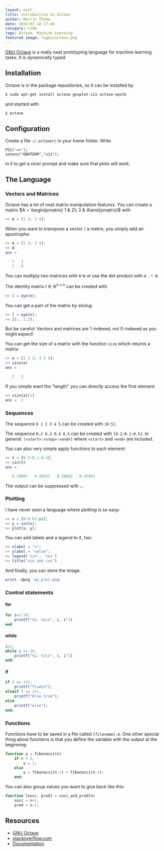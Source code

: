 ```yaml
---
layout: post
title: Introduction to Octave
author: Martin Thoma
date: 2014-07-18 17:40
category: Code
tags: Octave, Machine Learning
featured_image: logos/octave.png
---
```


[GNU Octave](https://en.wikipedia.org/wiki/GNU_Octave) is a really neat
prototyping language for machine learning tasks. It is dynamically typed.

## Installation

Octave is in the package repositories, so it can be installed by

```bash
$ sudo apt-get install octave gnuplot-x11 octave-epstk
```

and started with

```bash
$ octave
```

## Configuration

Create a file `~/.octaverc` in your home folder. Write

```text
PS1('>>');
setenv("GNUTERM","x11");
```
in it to get a nicer prompt and make sure that plots will work.

## The Language

### Vectors and Matrices

Octave has a lot of neat matrix manipulation features. You can create a matrix
$A = \begin{pmatrix} 1 & 2\\ 3 & 4\end{pmatrix}$ with

```octave
>> A = [1 2; 3 4];
```

When you want to transpose a vector / a matrix, you simply add an apostrophe:

```octave
>> A = [1 2; 3 4];
>> A'
ans =

   1   3
   2   4
```

You can multiply two matrices with `A*B` or use the dot product with `A .* B`.

The identity matrix $I \in \mathbb{R}^{n \times n}$ can be created with

```octave
>> I = eye(n);
```

You can get a part of the matrix by slicing:

```octave
>> I = eye(n);
>> I(:, 1:2);
```

But be careful: Vectors and matrices are 1-indexed, not 0-indexed as you might
expect!

You can get the size of a matrix with the function `size` which returns a matrix:

```octave
>> a = [1 2 3; 4 5 6];
>> size(a)
ans =

   2   3

```

If you simple want the "length" you can directly access the first element:

```octave
>> size(a)(1)
ans =  2
```

### Sequences
The sequence `0 1 2 3 4 5` can be created with `[0:5]`.

The sequence `0.2 0.3 0.4 0.5` can be created with `[0.2:0.1:0.5]`.
In general: `[<start>:<step>:<end>]` where `<start>` and `<end>` are included.

You can also very simple apply functions to each element:

```octave
>> t = [0.2:0.1:0.5];
>> sin(t)
ans =

   0.19867   0.29552   0.38942   0.47943
```

The output can be suppressed with `;`.

### Plotting

I have never seen a language where plotting is so easy:

```octave
>> x = [0:0.01:pi];
>> y = sin(x);
>> plot(x, y);
```

You can add labels and a legend to it, too:

```octave
>> xlabel = "x";
>> ylabel = "value";
>> legend('sin', 'cos')
>> title("sin and cos")
```

And finally, you can store the image:

```octave
print -dpng 'my_plot.png'
```

### Control statements

#### for

```octave
for i=1:10;
    printf("%i: %i\n", i, i^2)
end
```

#### while

```octave
i=1;
while i <= 10,
    printf("%i: %i\n", i, i^2)
end;
```

#### if

```octave
if 2 == 1+1,
    printf("True\n");
elseif 3 == 2+1,
    printf("Else true");
else
    printf("else");
end;
```

### Functions

Functions have to be saved in a file called `[filename].m`. One other special
thing about functions is that you define the variable with the output at the
beginning:

```octave
function y = fibonacci(n)
    if n < 2,
        y = 1;
    else
        y = fibonacci(n-1) + fibonacci(n-2);
    end;
```

You can also group values you want to give back like this:

```octave
function [succ, pred] = succ_and_pred(n)
    succ = n+1;
    pred = n-1;
```

## Resources

* [GNU Octave](https://en.wikipedia.org/wiki/GNU_Octave)
* [stackoverflow.com](http://stackoverflow.com/questions/tagged/octave?sort=votes)
* [Documentation](https://www.gnu.org/software/octave/doc/interpreter/)

